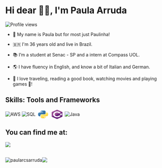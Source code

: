 
<h1 align="left">Hi dear 👋🏼, I'm Paula Arruda</h1>
<p align="left"> <img src="https://komarev.com/ghpvc/?username=paularcsarruda&color=yellow" alt="Profile views" /> </p>

<!-- Presentation -->
<p>

  - 🌱 My name is Paula but for most just Paulinha!
  
  - 🇧🇷 I'm 36 years old and live in Brazil.
  
  - 📚 I’m a student at Senac - SP and a intern at Compass UOL.

  - 🌎 I have fluency in English, and know a bit of Italian and German.

  - 🍄 I love traveling, reading a good book, watching movies and playing games 🫣! 
</p>

## Skills: Tools and Frameworks
<!-- Skills -->
<div style="flex-basis: 48%;">
  <img align="center" alt="AWS" height="30" width="40" src="https://cdn.jsdelivr.net/gh/devicons/devicon/icons/amazonwebservices/amazonwebservices-original.svg">
  <img align="center" alt="SQL" height="30" width="40" src="https://cdn.jsdelivr.net/gh/devicons/devicon/icons/mysql/mysql-original-wordmark.svg" />    
  <img align="center" alt="Python" height="30" width="40" src="https://raw.githubusercontent.com/devicons/devicon/master/icons/python/python-original.svg">
  <img align="center" alt="Csharp" height="30" width="40" src="https://raw.githubusercontent.com/devicons/devicon/master/icons/csharp/csharp-original.svg">
  <img align="center" alt="Java" height="30" width="40" src="https://cdn.jsdelivr.net/gh/devicons/devicon/icons/java/java-original.svg" />
</div>
    
<!-- Contact -->
## You can find me at:
 <div> 
  <a href="https://www.linkedin.com/in/paula-arruda-903656280/" target="_blank"><img src="https://img.shields.io/badge/-LinkedIn-%230077B5?style=for-the-badge&logo=linkedin&logoColor=white" target="_blank"></a> 
</div>

## 
<p><img align="left" src="https://github-readme-stats.vercel.app/api/top-langs?username=paularcsarruda&show_icons=true&theme=tokyonight&title_color=ec3c68&text_color=e7abc3&bg_color=050505&hide_border=true&locale=en&layout=compact" alt="paularcsarruda" /><img src="https://media.giphy.com/media/YYQ6sw8jt2HRxX4uVi/giphy.gif" width="150"></p>
